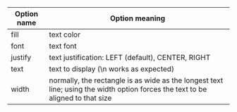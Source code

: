 
| Option name | Option meaning                                                                                                                  | 
|-------------|---------------------------------------------------------------------------------------------------------------------------------|
| fill        | text color                                                                                                                      | 
| font        | text font                                                                                                                       |
| justify     | text justification: LEFT (default), CENTER, RIGHT                                                                               |
| text        | text to display (\n works as expected)                                                                                          |
| width       | normally, the rectangle is as wide as the longest text line; using the width option forces the text to be aligned to that size  |
